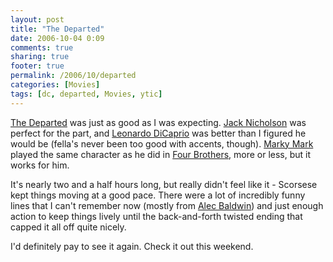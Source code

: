 ```yaml
---
layout: post
title: "The Departed"
date: 2006-10-04 0:09
comments: true
sharing: true
footer: true
permalink: /2006/10/departed
categories: [Movies]
tags: [dc, departed, Movies, ytic]
---
```

<a href="http://www.imdb.com/title/tt0407887/">The Departed</a> was just as good as I was expecting.  <a href="http://www.imdb.com/name/nm0000197/">Jack Nicholson</a> was perfect for the part, and <a href="http://www.imdb.com/name/nm0000138/">Leonardo DiCaprio</a> was better than I figured he would be (fella's never been too good with accents, though).  <a href="http://www.imdb.com/name/nm0000242/">Marky Mark</a> played the same character as he did in <a href="http://www.imdb.com/title/tt0430105/">Four Brothers</a>, more or less, but it works for him.

It's nearly two and a half hours long, but really didn't feel like it - Scorsese kept things moving at a good pace.  There were a lot of incredibly funny lines that I can't remember now (mostly from <a href="http://www.imdb.com/name/nm0000285/">Alec Baldwin</a>) and just enough action to keep things lively until the back-and-forth twisted ending that capped it all off quite nicely.

I'd definitely pay to see it again.  Check it out this weekend.
